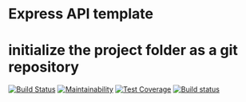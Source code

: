 # Express API template
# initialize the project folder as a git repository

[![Build Status](https://travis-ci.com/nidever/express-api-template.svg?branch=master)](https://travis-ci.com/nidever/express-api-template)
[![Maintainability](https://api.codeclimate.com/v1/badges/bf945f6419625bbec6f2/maintainability)](https://codeclimate.com/github/nidever/express-api-template/maintainability)
[![Test Coverage](https://api.codeclimate.com/v1/badges/bf945f6419625bbec6f2/test_coverage)](https://codeclimate.com/github/nidever/express-api-template/test_coverage)
[![Build status](https://ci.appveyor.com/api/projects/status/u4fu6tqc7251ly7x?svg=true)](https://ci.appveyor.com/project/nidever/express-api-template)

